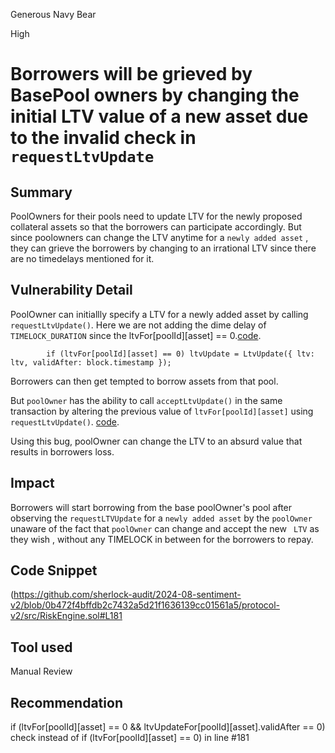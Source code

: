 Generous Navy Bear

High

# Borrowers will be grieved by BasePool owners by changing the initial LTV value of a new asset due to the invalid check in `requestLtvUpdate`

## Summary
PoolOwners for their pools need to update LTV  for the newly proposed collateral assets so that the borrowers can participate accordingly.
But since poolowners can change the LTV  anytime for a `newly added asset` , they can grieve the borrowers by changing to an irrational LTV since there are no timedelays mentioned for it.

## Vulnerability Detail

PoolOwner can initiallly specify a LTV for a newly added asset by calling `requestLtvUpdate()`. Here we are not adding the dime delay of `TIMELOCK_DURATION` since the ltvFor[poolId][asset] == 0.[code](https://github.com/sherlock-audit/2024-08-sentiment-v2/blob/0b472f4bffdb2c7432a5d21f1636139cc01561a5/protocol-v2/src/RiskEngine.sol#L181).

```solidity
        if (ltvFor[poolId][asset] == 0) ltvUpdate = LtvUpdate({ ltv: ltv, validAfter: block.timestamp });
```

Borrowers can then get tempted to borrow assets from that pool.

But `poolOwner` has the ability to call `acceptLtvUpdate()` in the same transaction by altering the previous value of `ltvFor[poolId][asset]` using `requestLtvUpdate()`.
[code](https://github.com/sherlock-audit/2024-08-sentiment-v2/blob/0b472f4bffdb2c7432a5d21f1636139cc01561a5/protocol-v2/src/RiskEngine.sol#L190).

Using this bug, poolOwner can change the LTV to an absurd value that results in borrowers loss.

## Impact
Borrowers will start borrowing  from the base poolOwner's pool after observing the `requestLTVUpdate` for a `newly added asset` by the `poolOwner` unaware of the fact that `poolOwner` can change and accept the new ` LTV`  as they wish ,  without any TIMELOCK in between for the borrowers to repay.

## Code Snippet
(https://github.com/sherlock-audit/2024-08-sentiment-v2/blob/0b472f4bffdb2c7432a5d21f1636139cc01561a5/protocol-v2/src/RiskEngine.sol#L181

## Tool used

Manual Review

## Recommendation
if (ltvFor[poolId][asset] == 0 && ltvUpdateFor[poolId][asset].validAfter == 0)  
check instead of if (ltvFor[poolId][asset] == 0) in line #181